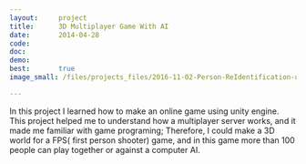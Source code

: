 ```yaml
---
layout:     project
title:      3D Multiplayer Game With AI 
date:       2014-04-28
code:  
doc:        
demo:
best:       true
image_small: /files/projects_files/2016-11-02-Person-ReIdentification-using-Point-Cloud.png

---
```


 In this project I learned how to make an online game using unity engine. This project helped me to understand how a multiplayer server works, and it made me familiar with game programing; Therefore, I could make a 3D world for a FPS( first person shooter) game, and in this game more than 100 people can play together or against a computer AI.